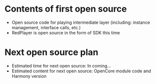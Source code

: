 <!-- Describe the main content of this issue's open source and the estimated time and content of the next open source -->

# Contents of first open source

- Open source code for playing intermediate layer (including: instance management, interface calls, etc.)
- RedPlayer is open source in the form of SDK this time


# Next open source plan
- Estimated time for next open source: In coming...
- Estimated content for next open source: OpenCore module code and Harmony version

